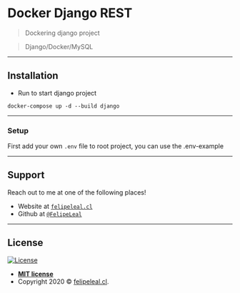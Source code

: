 # Docker Django REST

> Dockering django project

> Django/Docker/MySQL

---
## Installation

- Run to start django project

```shell
docker-compose up -d --build django
```
---
### Setup
First add your own `.env` file to root project, you can use the .env-example

---
## Support
Reach out to me at one of the following places!

- Website at <a href="http://felipeleal.cl" target="_blank">`felipeleal.cl`</a>
- Github at <a href="https://github.com/FelipeLeal/" target="_blank">`@FelipeLeal`</a>

---

## License
[![License](http://img.shields.io/:license-mit-blue.svg?style=flat-square)](http://badges.mit-license.org)

- **[MIT license](http://opensource.org/licenses/mit-license.php)**
- Copyright 2020 © <a href="http://felipeleal.cl" target="_blank">felipeleal.cl</a>.
